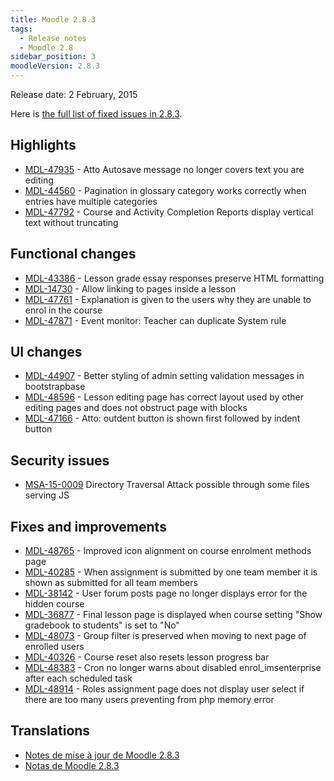```yaml
---
title: Moodle 2.8.3
tags:
  - Release notes
  - Moodle 2.8
sidebar_position: 3
moodleVersion: 2.8.3
---
```

Release date: 2 February, 2015

Here is [the full list of fixed issues in 2.8.3](https://moodle.atlassian.net/secure/IssueNavigator!executeAdvanced.jspa?jqlQuery=project+%3D+mdl+AND+resolution+%3D+fixed+AND+fixVersion+in+%28%222.8.3%22%29+ORDER+BY+priority+DESC&runQuery=true&clear=true).

## Highlights

- [MDL-47935](https://moodle.atlassian.net/browse/MDL-47935) - Atto Autosave message no longer covers text you are editing
- [MDL-44560](https://moodle.atlassian.net/browse/MDL-44560) - Pagination in glossary category works correctly when entries have multiple categories
- [MDL-47792](https://moodle.atlassian.net/browse/MDL-47792) - Course and Activity Completion Reports display vertical text without truncating

## Functional changes

- [MDL-43386](https://moodle.atlassian.net/browse/MDL-43386) - Lesson grade essay responses preserve HTML formatting
- [MDL-14730](https://moodle.atlassian.net/browse/MDL-14730) - Allow linking to pages inside a lesson
- [MDL-47761](https://moodle.atlassian.net/browse/MDL-47761) - Explanation is given to the users why they are unable to enrol in the course
- [MDL-47871](https://moodle.atlassian.net/browse/MDL-47871) - Event monitor: Teacher can duplicate System rule

## UI changes

- [MDL-44907](https://moodle.atlassian.net/browse/MDL-44907) - Better styling of admin setting validation messages in bootstrapbase
- [MDL-48596](https://moodle.atlassian.net/browse/MDL-48596) - Lesson editing page has correct layout used by other editing pages and does not obstruct page with blocks
- [MDL-47166](https://moodle.atlassian.net/browse/MDL-47166) - Atto: outdent button is shown first followed by indent button

## Security issues

- [MSA-15-0009](https://moodle.org/mod/forum/discuss.php?d=279956) Directory Traversal Attack possible through some files serving JS

## Fixes and improvements

- [MDL-48765](https://moodle.atlassian.net/browse/MDL-48765) - Improved icon alignment on course enrolment methods page
- [MDL-40285](https://moodle.atlassian.net/browse/MDL-40285) - When assignment is submitted by one team member it is shown as submitted for all team members
- [MDL-38142](https://moodle.atlassian.net/browse/MDL-38142) - User forum posts page no longer displays error for the hidden course
- [MDL-36877](https://moodle.atlassian.net/browse/MDL-36877) - Final lesson page is displayed when course setting "Show gradebook to students" is set to "No"
- [MDL-48073](https://moodle.atlassian.net/browse/MDL-48073) - Group filter is preserved when moving to next page of enrolled users
- [MDL-40326](https://moodle.atlassian.net/browse/MDL-40326) - Course reset also resets lesson progress bar
- [MDL-48383](https://moodle.atlassian.net/browse/MDL-48383) - Cron no longer warns about disabled enrol_imsenterprise after each scheduled task
- [MDL-48914](https://moodle.atlassian.net/browse/MDL-48914) - Roles assignment page does not display user select if there are too many users preventing from php memory error

## Translations

- [Notes de mise à jour de Moodle 2.8.3](https://docs.moodle.org/fr/Notes_de_mise_à_jour_de_Moodle_2.8.3)
- [Notas de Moodle 2.8.3](https://docs.moodle.org/es/Notas_de_Moodle_2.8.3)

